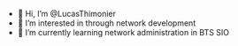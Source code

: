- 👋 Hi, I’m @LucasThimonier
- 👀 I’m interested in through network development
- 🌱 I’m currently learning network administration in BTS SIO
